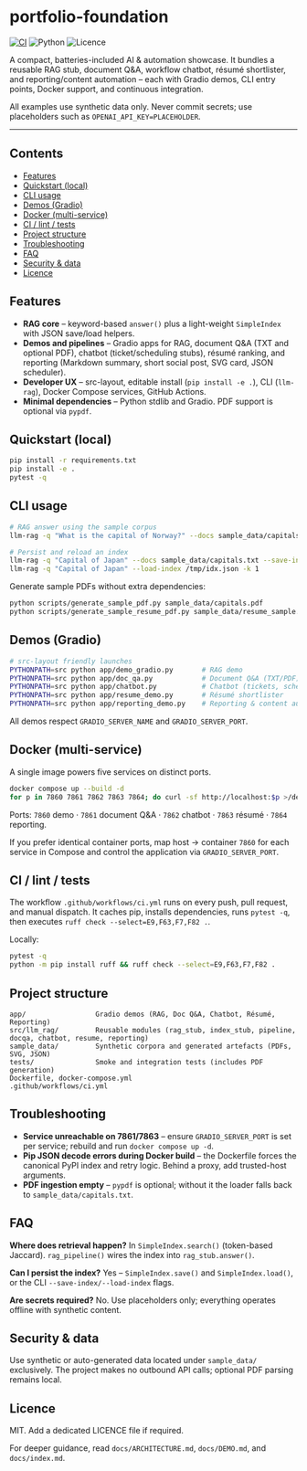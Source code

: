 # portfolio-foundation

[![CI](https://img.shields.io/github/actions/workflow/status/yourname/portfolio-foundation/ci.yml?branch=main)](https://github.com/yourname/portfolio-foundation/actions)
![Python](https://img.shields.io/badge/Python-3.10+-blue)
![Licence](https://img.shields.io/badge/licence-MIT-green)

A compact, batteries-included AI & automation showcase. It bundles a reusable RAG stub, document Q&A, workflow chatbot, résumé shortlister, and reporting/content automation – each with Gradio demos, CLI entry points, Docker support, and continuous integration.

All examples use synthetic data only. Never commit secrets; use placeholders such as `OPENAI_API_KEY=PLACEHOLDER`.

---

## Contents
- [Features](#features)
- [Quickstart (local)](#quickstart-local)
- [CLI usage](#cli-usage)
- [Demos (Gradio)](#demos-gradio)
- [Docker (multi-service)](#docker-multi-service)
- [CI / lint / tests](#ci--lint--tests)
- [Project structure](#project-structure)
- [Troubleshooting](#troubleshooting)
- [FAQ](#faq)
- [Security & data](#security--data)
- [Licence](#licence)

## Features
- **RAG core** – keyword-based `answer()` plus a light-weight `SimpleIndex` with JSON save/load helpers.
- **Demos and pipelines** – Gradio apps for RAG, document Q&A (TXT and optional PDF), chatbot (ticket/scheduling stubs), résumé ranking, and reporting (Markdown summary, short social post, SVG card, JSON scheduler).
- **Developer UX** – src-layout, editable install (`pip install -e .`), CLI (`llm-rag`), Docker Compose services, GitHub Actions.
- **Minimal dependencies** – Python stdlib and Gradio. PDF support is optional via `pypdf`.

## Quickstart (local)
```bash
pip install -r requirements.txt
pip install -e .
pytest -q
```

## CLI usage
```bash
# RAG answer using the sample corpus
llm-rag -q "What is the capital of Norway?" --docs sample_data/capitals.txt -k 1

# Persist and reload an index
llm-rag -q "Capital of Japan" --docs sample_data/capitals.txt --save-index /tmp/idx.json -k 2
llm-rag -q "Capital of Japan" --load-index /tmp/idx.json -k 1
```

Generate sample PDFs without extra dependencies:
```bash
python scripts/generate_sample_pdf.py sample_data/capitals.pdf
python scripts/generate_sample_resume_pdf.py sample_data/resume_sample.pdf
```

## Demos (Gradio)
```bash
# src-layout friendly launches
PYTHONPATH=src python app/demo_gradio.py       # RAG demo
PYTHONPATH=src python app/doc_qa.py            # Document Q&A (TXT/PDF)
PYTHONPATH=src python app/chatbot.py           # Chatbot (tickets, scheduling, RAG fallback)
PYTHONPATH=src python app/resume_demo.py       # Résumé shortlister
PYTHONPATH=src python app/reporting_demo.py    # Reporting & content automation
```
All demos respect `GRADIO_SERVER_NAME` and `GRADIO_SERVER_PORT`.

## Docker (multi-service)
A single image powers five services on distinct ports.
```bash
docker compose up --build -d
for p in 7860 7861 7862 7863 7864; do curl -sf http://localhost:$p >/dev/null && echo "port $p OK" || echo "port $p FAIL"; done
```
Ports: `7860` demo · `7861` document Q&A · `7862` chatbot · `7863` résumé · `7864` reporting.

If you prefer identical container ports, map host → container `7860` for each service in Compose and control the application via `GRADIO_SERVER_PORT`.

## CI / lint / tests
The workflow `.github/workflows/ci.yml` runs on every push, pull request, and manual dispatch. It caches pip, installs dependencies, runs `pytest -q`, then executes `ruff check --select=E9,F63,F7,F82 .`.

Locally:
```bash
pytest -q
python -m pip install ruff && ruff check --select=E9,F63,F7,F82 .
```

## Project structure
```text
app/                 Gradio demos (RAG, Doc Q&A, Chatbot, Résumé, Reporting)
src/llm_rag/         Reusable modules (rag_stub, index_stub, pipeline, docqa, chatbot, resume, reporting)
sample_data/         Synthetic corpora and generated artefacts (PDFs, SVG, JSON)
tests/               Smoke and integration tests (includes PDF generation)
Dockerfile, docker-compose.yml
.github/workflows/ci.yml
```

## Troubleshooting
- **Service unreachable on 7861/7863** – ensure `GRADIO_SERVER_PORT` is set per service; rebuild and run `docker compose up -d`.
- **Pip JSON decode errors during Docker build** – the Dockerfile forces the canonical PyPI index and retry logic. Behind a proxy, add trusted-host arguments.
- **PDF ingestion empty** – `pypdf` is optional; without it the loader falls back to `sample_data/capitals.txt`.

## FAQ
**Where does retrieval happen?** In `SimpleIndex.search()` (token-based Jaccard). `rag_pipeline()` wires the index into `rag_stub.answer()`.

**Can I persist the index?** Yes – `SimpleIndex.save()` and `SimpleIndex.load()`, or the CLI `--save-index/--load-index` flags.

**Are secrets required?** No. Use placeholders only; everything operates offline with synthetic content.

## Security & data
Use synthetic or auto-generated data located under `sample_data/` exclusively. The project makes no outbound API calls; optional PDF parsing remains local.

## Licence
MIT. Add a dedicated LICENCE file if required.

For deeper guidance, read `docs/ARCHITECTURE.md`, `docs/DEMO.md`, and `docs/index.md`.
